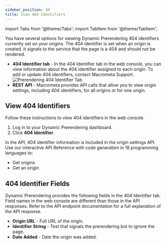 ```yaml
---
sidebar_position: 30
title: View 404 Identifiers
---
```

import Tabs from '@theme/Tabs';
import TabItem from '@theme/TabItem';

You have several options for viewing Dynamic Prerendering 404 identifiers currently set on your origins. The 404 identifier is set when an origin is created. It signals to the service that the page is a 404 and should not be rendered.

- **404 Identifier tab** - In the 404 Identifier tab in the web console, you can view information about the 404 identifier assigned to each origin. To add or update 404 identifiers, contact Macrometa Support.
  ![Prerendering 404 Identifier Tab](/img/prerendering/404-identifier.png)
- **REST API** - Macrometa provides API calls that allow you to view origin settings, including 404 identifiers, for all origins or for one origin.

## View 404 Identifiers

<Tabs groupId="operating-systems">
<TabItem value="console" label="Web Console">

Follow these instructions to view 404 identifiers in the web console.

1. Log in to your Dynamic Prerendering dashboard.
2. Click **404 Identifier**.

</TabItem>
<TabItem value="api" label="REST API">

In the API, 404 identifier information is included in the origin settings API. Use our interactive API Reference with code generation in 18 programming languages to:

- Get origins
- Get an origin

</TabItem>
</Tabs>

## 404 Identifier Fields

Dynamic Prerendering provides the following fields in the 404 Identifier tab. Field names in the web console are different than those in the API responses. Refer to the API endpoint documentation for a full explanation of the API response.

- **Origin URL** - Full URL of the origin.
- **Identifier String** - Text that signals the prerendering bot to ignore the page.
- **Date Added** - Date the origin was added.
